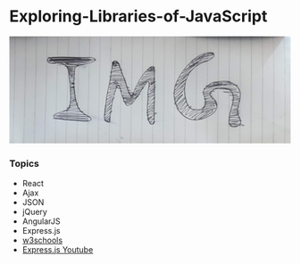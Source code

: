 # Exploring-Libraries-of-JavaScript

![](IMG.jpg)

### Topics
* React
* Ajax
* JSON
* jQuery
* AngularJS
* Express.js
* [w3schools](https://www.w3schools.com/js/default.asp)
* [Express.js Youtube](https://www.youtube.com/watch?v=dVrpkvi8nck&list=PLWPirh4EWFpGNfj9K0dwb0nJAOXwD9BMg&index=3)